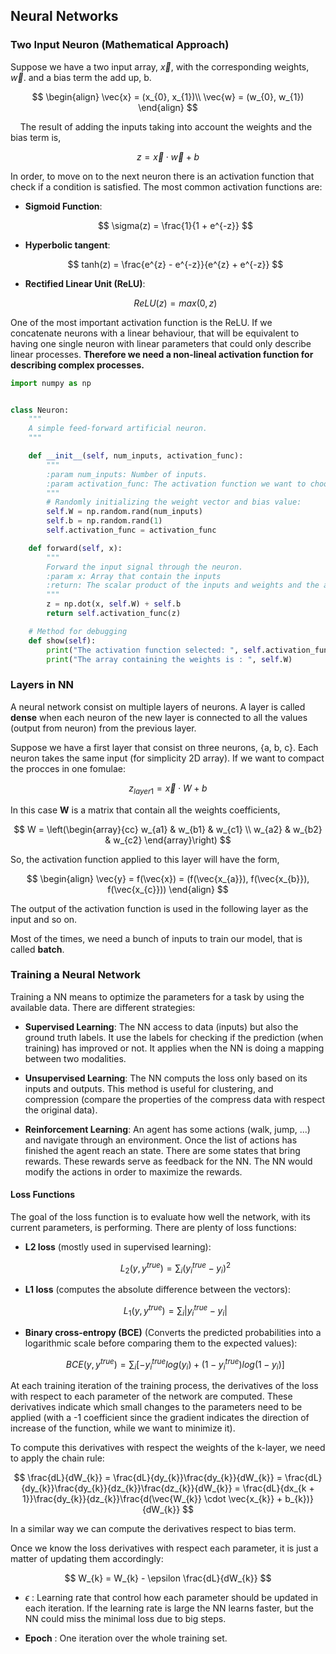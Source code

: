 ## Neural Networks

### Two Input Neuron (Mathematical Approach)

Suppose we have a two input array, $\vec{x}$, with the corresponding weights, $\vec{w}$. and a bias term the add up, b.

$$
\begin{align}
\vec{x} = (x_{0}, x_{1})\\
\vec{w} = (w_{0}, w_{1})
\end{align}
$$

    The result of adding the inputs taking into account the weights and the bias term is,

$$
z = \vec{x}\cdot \vec{w} + b
$$

In order, to move on to the next neuron there is an activation function that check if a condition is satisfied. The most common activation functions are:

- **Sigmoid Function**:
  
  $$
  \sigma(z) = \frac{1}{1 + e^{-z}}
  $$

- **Hyperbolic tangent**:
  
  $$
  tanh(z) = \frac{e^{z} - e^{-z}}{e^{z} + e^{-z}}
  $$

- **Rectified Linear Unit (ReLU)**:
  
  $$
  ReLU(z) = max(0,z)
  $$

One of the most important activation function is the ReLU. If we concatenate neurons with a linear behaviour, that will be equivalent to having one single neuron with linear parameters that could only describe linear processes. **Therefore we need a non-lineal activation function for describing complex processes.**

```python
import numpy as np


class Neuron:
    """
    A simple feed-forward artificial neuron.
    """

    def __init__(self, num_inputs, activation_func):
        """
        :param num_inputs: Number of inputs.
        :param activation_func: The activation function we want to choose.
        """
        # Randomly initializing the weight vector and bias value:
        self.W = np.random.rand(num_inputs)
        self.b = np.random.rand(1)
        self.activation_func = activation_func

    def forward(self, x):
        """
        Forward the input signal through the neuron.
        :param x: Array that contain the inputs
        :return: The scalar product of the inputs and weights and the addition of the bias term.
        """
        z = np.dot(x, self.W) + self.b
        return self.activation_func(z)

    # Method for debugging
    def show(self):
        print("The activation function selected: ", self.activation_func)
        print("The array containing the weights is : ", self.W)
```

### 

### Layers in NN

A neural network consist on multiple layers of neurons. A layer is called **dense** when each neuron of the new layer is connected to all the values (output from neuron) from the previous layer.

Suppose we have a first layer that consist on three neurons, {a, b, c}. Each neuron takes the same input (for simplicity 2D array). If we want to compact the procces in one fomulae:

$$
z_{layer1} = \vec{x} \cdot W + b
$$

In this case **W** is a matrix that contain all the weights coefficients,

$$
W =
\left(\begin{array}{cc} 
w_{a1} & w_{b1} & w_{c1} \\
w_{a2} & w_{b2} & w_{c2}
\end{array}\right)
$$

So, the activation function applied to this layer will have the form,

$$
\begin{align}
\vec{y} = f(\vec{x}) = (f(\vec{x_{a}}), f(\vec{x_{b}}), f(\vec{x_{c}}))
\end{align}
$$

The output of the activation function is used in the following layer as the input and so on.

Most of the times, we need a bunch of inputs to train our model, that is called **batch**.

### Training a Neural Network

Training a NN means to optimize the parameters for a task by using the available data. There are different strategies:

- **Supervised Learning**: The NN access to data (inputs) but also the ground truth labels. It use the labels for checking if the prediction (when training) has improved or not. It applies when the NN is doing a mapping between two modalities.

- **Unsupervised Learning**: The NN computs the loss only based on its inputs and outputs. This method is useful for clustering, and compression (compare the properties of the compress data with respect the original data).

- **Reinforcement Learning**: An agent has some actions (walk, jump, ...) and navigate through an environment. Once the list of actions has finished the agent reach an state. There are some states that bring rewards. These rewards serve as feedback for the NN. The NN would modify the actions in order to maximize the rewards.

#### Loss Functions

The goal of the loss function is to evaluate how well the network, with its current parameters, is performing. There are plenty of loss functions:

- **L2 loss** (mostly used in supervised learning):
  
  $$
  L_{2}(y, y^{true}) = \sum_{i} \left(y_{i}^{true} - y_{i} \right)^{2}
  $$

- **L1 loss** (computes the absolute difference between the vectors):
  
  $$
  L_{1}(y, y^{true}) = \sum_{i}|y_{i}^{true} - y_{i}|
  $$

- **Binary cross-entropy (BCE)** (Converts the predicted probabilities into a logarithmic scale before comparing them to the expected values):
  
  $$
  BCE(y, y^{true}) = \sum_{i} \left[-y_{i}^{true}log(y_{i}) + (1 - y_{i}^{true})log(1-y_{i})\right]
  $$

At each training iteration of the training process, the derivatives of the loss with respect to each parameter of the network are computed. These derivatives indicate which small changes to the parameters need to be applied (with a -1 coefficient since the gradient indicates the direction of increase of the function, while we want to minimize it).

To compute this derivatives with respect the weights of the k-layer, we need to apply the chain rule:

$$
\frac{dL}{dW_{k}} = \frac{dL}{dy_{k}}\frac{dy_{k}}{dW_{k}} = \frac{dL}{dy_{k}}\frac{dy_{k}}{dz_{k}}\frac{dz_{k}}{dW_{k}} = \frac{dL}{dx_{k + 1}}\frac{dy_{k}}{dz_{k}}\frac{d(\vec{W_{k}} \cdot \vec{x_{k}} + b_{k})}{dW_{k}}
$$

In a similar way we can compute the derivatives respect to bias term.

Once we know the loss derivatives with respect each parameter, it is just a matter of updating them accordingly:

$$
W_{k} = W_{k} - \epsilon \frac{dL}{dW_{k}}
$$

- $\epsilon$ : Learning rate that control how each parameter should be updated in each iteration. If the learning rate is large the NN learns faster, but the NN could miss the minimal loss due to big steps.

- **Epoch** : One iteration over the whole training set.
